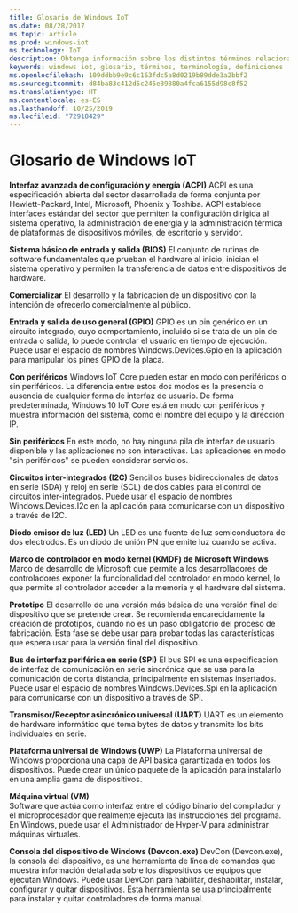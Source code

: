 ```yaml
---
title: Glosario de Windows IoT
ms.date: 08/28/2017
ms.topic: article
ms.prod: windows-iot
ms.technology: IoT
description: Obtenga información sobre los distintos términos relacionados con Windows IoT Core en nuestra documentación.
keywords: windows iot, glosario, términos, terminología, definiciones
ms.openlocfilehash: 109ddbb9e9c6c163fdc5a8d0219b89dde3a2bbf2
ms.sourcegitcommit: d84ba83c412d5c245e89880a4fca6155d98c8f52
ms.translationtype: HT
ms.contentlocale: es-ES
ms.lasthandoff: 10/25/2019
ms.locfileid: "72918429"
---
```

# <a name="glossary-for-windows-iot"></a>Glosario de Windows IoT

**Interfaz avanzada de configuración y energía (ACPI)** ACPI es una especificación abierta del sector desarrollada de forma conjunta por Hewlett-Packard, Intel, Microsoft, Phoenix y Toshiba.  ACPI establece interfaces estándar del sector que permiten la configuración dirigida al sistema operativo, la administración de energía y la administración térmica de plataformas de dispositivos móviles, de escritorio y servidor.

**Sistema básico de entrada y salida (BIOS)** El conjunto de rutinas de software fundamentales que prueban el hardware al inicio, inician el sistema operativo y permiten la transferencia de datos entre dispositivos de hardware.

**Comercializar** El desarrollo y la fabricación de un dispositivo con la intención de ofrecerlo comercialmente al público.

**Entrada y salida de uso general (GPIO)** GPIO es un pin genérico en un circuito integrado, cuyo comportamiento, incluido si se trata de un pin de entrada o salida, lo puede controlar el usuario en tiempo de ejecución.  Puede usar el espacio de nombres Windows.Devices.Gpio en la aplicación para manipular los pines GPIO de la placa.

**Con periféricos** Windows IoT Core pueden estar en modo con periféricos o sin periféricos. La diferencia entre estos dos modos es la presencia o ausencia de cualquier forma de interfaz de usuario. De forma predeterminada, Windows 10 IoT Core está en modo con periféricos y muestra información del sistema, como el nombre del equipo y la dirección IP.

**Sin periféricos** En este modo, no hay ninguna pila de interfaz de usuario disponible y las aplicaciones no son interactivas. Las aplicaciones en modo "sin periféricos" se pueden considerar servicios.

**Circuitos inter-integrados (I2C)** Sencillos buses bidireccionales de datos en serie (SDA) y reloj en serie (SCL) de dos cables para el control de circuitos inter-integrados.  Puede usar el espacio de nombres Windows.Devices.I2c en la aplicación para comunicarse con un dispositivo a través de I2C.

**Diodo emisor de luz (LED)** Un LED es una fuente de luz semiconductora de dos electrodos. Es un diodo de unión PN que emite luz cuando se activa.

**Marco de controlador en modo kernel (KMDF) de Microsoft Windows** Marco de desarrollo de Microsoft que permite a los desarrolladores de controladores exponer la funcionalidad del controlador en modo kernel, lo que permite al controlador acceder a la memoria y el hardware del sistema.

**Prototipo** El desarrollo de una versión más básica de una versión final del dispositivo que se pretende crear. Se recomienda encarecidamente la creación de prototipos, cuando no es un paso obligatorio del proceso de fabricación. Esta fase se debe usar para probar todas las características que espera usar para la versión final del dispositivo.

**Bus de interfaz periférica en serie (SPI)** El bus SPI es una especificación de interfaz de comunicación en serie sincrónica que se usa para la comunicación de corta distancia, principalmente en sistemas insertados.  Puede usar el espacio de nombres Windows.Devices.Spi en la aplicación para comunicarse con un dispositivo a través de SPI.

**Transmisor/Receptor asincrónico universal (UART)** UART es un elemento de hardware informático que toma bytes de datos y transmite los bits individuales en serie.

**Plataforma universal de Windows (UWP)** La Plataforma universal de Windows proporciona una capa de API básica garantizada en todos los dispositivos.  Puede crear un único paquete de la aplicación para instalarlo en una amplia gama de dispositivos.

**Máquina virtual (VM)**<br/>
Software que actúa como interfaz entre el código binario del compilador y el microprocesador que realmente ejecuta las instrucciones del programa.  En Windows, puede usar el Administrador de Hyper-V para administrar máquinas virtuales.

**Consola del dispositivo de Windows (Devcon.exe)** DevCon (Devcon.exe), la consola del dispositivo, es una herramienta de línea de comandos que muestra información detallada sobre los dispositivos de equipos que ejecutan Windows. Puede usar DevCon para habilitar, deshabilitar, instalar, configurar y quitar dispositivos.  Esta herramienta se usa principalmente para instalar y quitar controladores de forma manual.
